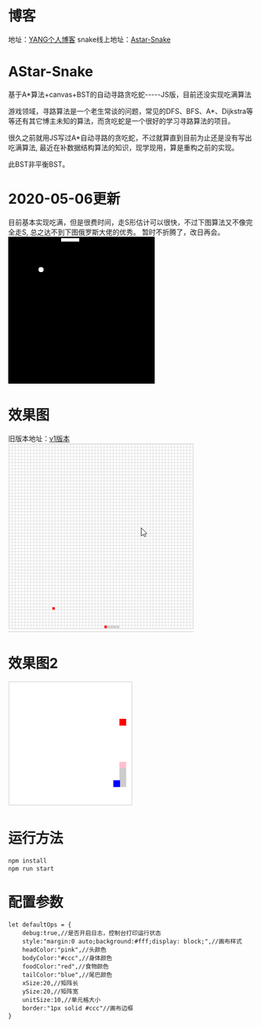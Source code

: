 # 博客
地址：[YANG个人博客](https://blog.yxyvpn.com/)
snake线上地址：[Astar-Snake](https://blog.yxyvpn.com/snake)

# AStar-Snake
基于A*算法+canvas+BST的自动寻路贪吃蛇-----JS版，目前还没实现吃满算法

游戏领域，寻路算法是一个老生常谈的问题，常见的DFS、BFS、A*、Dijkstra等等还有其它博主未知的算法，而贪吃蛇是一个很好的学习寻路算法的项目。

很久之前就用JS写过A*自动寻路的贪吃蛇，不过就算直到目前为止还是没有写出吃满算法, 最近在补数据结构算法的知识，现学现用，算是重构之前的实现。

此BST非平衡BST。

#  2020-05-06更新
目前基本实现吃满，但是很费时间，走S形估计可以很快，不过下图算法又不像完全走S, 总之达不到下图俄罗斯大佬的优秀。
暂时不折腾了，改日再会。
![贪吃蛇](./snake.gif)

# 效果图
旧版本地址：[v1版本](https://github.com/cdoer/AStar-Snake/tree/v1)
![贪吃蛇](./astar-snake.gif)

# 效果图2
![贪吃蛇](./astar-snake2.gif)


# 运行方法
```
npm install
npm run start
```

# 配置参数
```
let defaultOps = {
    debug:true,//是否开启日志，控制台打印运行状态
    style:"margin:0 auto;background:#fff;display: block;",//画布样式
    headColor:"pink",//头颜色
    bodyColor:"#ccc",//身体颜色
    foodColor:"red",//食物颜色
    tailColor:"blue",//尾巴颜色
    xSize:20,//矩阵长
    ySize:20,//矩阵宽
    unitSize:10,//单元格大小
    border:"1px solid #ccc"//画布边框
}
```

